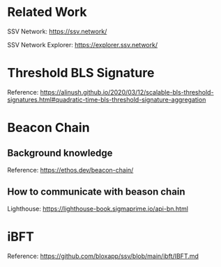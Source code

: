 # Related Work
SSV Network: https://ssv.network/

SSV Network Explorer: https://explorer.ssv.network/

# Threshold BLS Signature
Reference: https://alinush.github.io/2020/03/12/scalable-bls-threshold-signatures.html#quadratic-time-bls-threshold-signature-aggregation

# Beacon Chain
## Background knowledge
Reference: https://ethos.dev/beacon-chain/

## How to communicate with beason chain
Lighthouse: https://lighthouse-book.sigmaprime.io/api-bn.html


# iBFT
Reference: https://github.com/bloxapp/ssv/blob/main/ibft/IBFT.md
